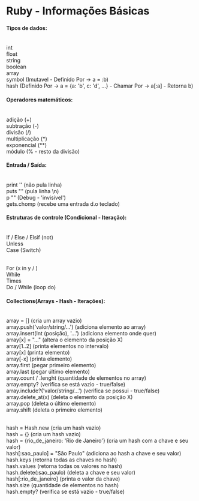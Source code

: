 # Ruby - Informações Básicas

<h4>Tipos de dados:</h4>
<br>int
<br>float
<br>string
<br>boolean
<br>array
<br>symbol       (Imutavel - Definido Por -> a = :b)
<br>hash         (Definido Por -> a = {a: 'b', c: 'd', ...} - Chamar Por -> a[:a] - Retorna b)


<h4>Operadores matemáticos:</h4>
<br>adição         (+)
<br>subtração      (-)
<br>divisão        (/)
<br>multiplicação  (*)
<br>exponencial    (**)
<br>módulo         (% - resto da divisão)


<h4>Entrada / Saída:</h4>
<br>print ''          (não pula linha)
<br>puts ""           (pula linha \n)
<br>p ""              (Debug - 'invisível')
<br>gets.chomp        (recebe uma entrada d.o teclado)


<h4>Estruturas de controle (Condicional - Iteração):</h4>
<br>If / Else / Elsif     (not)
<br>Unless
<br>Case                  (Switch)

<br>For                   (x in y / )
<br>While
<br>Times
<br>Do / While            (loop do)


<h4>Collections(Arrays - Hash - Iterações):</h4>
<br>array = []                                   (cria um array vazio)
<br>array.push('valor/string/...')               (adiciona elemento ao array)
<br>array.insert(Int (posição), '...')           (adiciona elemento onde quer)
<br>array[x] = "..."                             (altera o elemento da posição X)
<br>array[1..2]                                  (printa elementos no intervalo)
<br>array[x]                                     (printa elemento)
<br>array[-x]                                    (printa elemento)
<br>array.first                                  (pegar primeiro elemento)
<br>array.last                                   (pegar último elemento)
<br>array.count / .lenght                        (quantidade de elementos no array)
<br>array.empty?                                 (verifica se está vazio - true/false)
<br>array.include?('valor/string/...')           (verifica se possui - true/false)
<br>array.delete_at(x)                           (deleta o elemento da posição X)
<br>array.pop                                    (deleta o último elemento)
<br>array.shift                                  (deleta o primeiro elemento)

<br>hash = Hash.new                              (cria um hash vazio)
<br>hash = {}                                    (cria um hash vazio)
<br>hash = {rio_de_janeiro: 'Rio de Janeiro'}    (cria um hash com a chave e seu valor)
<br>hash[:sao_paulo] = "São Paulo"               (adiciona ao hash a chave e seu valor)
<br>hash.keys                                    (retorna todas as chaves no hash)
<br>hash.values                                  (retorna todas os valores no hash)
<br>hash.delete(:sao_paulo)                      (deleta a chave e seu valor)
<br>hash[:rio_de_janeiro]                        (printa o valor da chave)
<br>hash.size                                    (quantidade de elementos no hash)
<br>hash.empty?                                  (verifica se está vazio - true/false)
